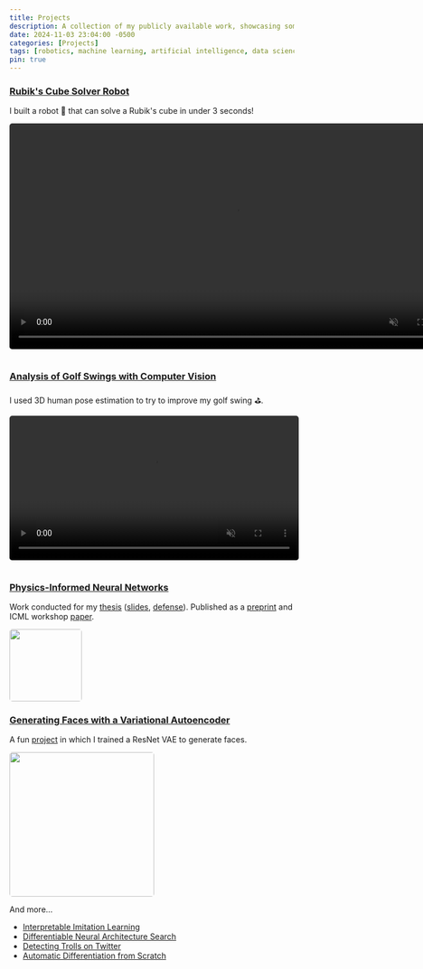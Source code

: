 ```yaml
---
title: Projects
description: A collection of my publicly available work, showcasing some of the things I'm proud of.
date: 2024-11-03 23:04:00 -0500
categories: [Projects]
tags: [robotics, machine learning, artificial intelligence, data science]
pin: true
---
```


<!-- TODO: split into separate posts -->

### [Rubik's Cube Solver Robot](https://github.com/dylanrandle/rubiks-cube-solver)

I built a robot 🦾 that can solve a Rubik's cube in under 3 seconds!

<video width="auto" height="400" controls muted autoplay loop style="border-radius:5px; margin-bottom:15px">
  <source src="../../assets/videos/rubiks-cube-robot.MOV" type="video/mp4">
</video>

### [Analysis of Golf Swings with Computer Vision](https://dylanrandle-golf-cv.streamlit.app)

I used 3D human pose estimation to try to improve my golf swing ⛳.

<video width="auto" height="256" controls muted autoplay loop style="border-radius:5px; margin-bottom:15px">
  <source src="../../assets/videos/golf-cv.MOV" type="video/mp4">
</video>

### [Physics-Informed Neural Networks](../assets/docs/Harvard_Masters_Thesis_Submit.pdf)

Work conducted for my [thesis](../assets/docs/Harvard_Masters_Thesis_Submit.pdf) ([slides](../assets/docs/Thesis_Defense_Presentation_Final.pdf), [defense](https://www.youtube.com/watch?feature=player_embedded&v=bq2FurxD2Xo)). Published as a [preprint](../assets/docs/GAN_Paper_Preprint.pdf) and ICML workshop [paper](../assets/docs/GAN_Paper_AI4Science.pdf).

<img height="128" width="auto" alt="" src="../../assets/img/deqgan.png" style="border-radius:5px" >

### [Generating Faces with a Variational Autoencoder](https://github.com/dylanrandle/deepgen)

A fun [project](https://github.com/dylanrandle/deepgen) in which I trained a ResNet VAE to generate faces.

<img height="256" width="auto" alt="" src="../../assets/img/deepgen.gif" style="border-radius:5px" >

And more...

<!-- TODO: re-add these -->
- [Interpretable Imitation Learning](../../assets/docs/IRL_Final_Report.pdf)
- [Differentiable Neural Architecture Search](https://towardsdatascience.com/investigating-differentiable-neural-architecture-search-for-scientific-datasets-62899be8714e?source=friends_link&sk=bece331a719b31f24118c4b538b71d4f)
- [Detecting Trolls on Twitter](https://dylanrandle.github.io/troll_classification)
- [Automatic Differentiation from Scratch](https://github.com/dylanrandle/autograd)

